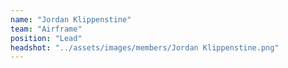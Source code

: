 ```yaml
---
name: "Jordan Klippenstine"
team: "Airframe"
position: "Lead"
headshot: "../assets/images/members/Jordan Klippenstine.png"
---
```

